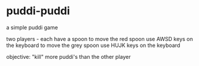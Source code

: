 # puddi-puddi
a simple puddi game

two players - each have a spoon
to move the red spoon use AWSD keys on the keyboard
to move the grey spoon use HUJK keys on the keyboard

objective: "kill" more puddi's than the other player
